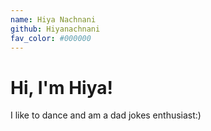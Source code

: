 ```yaml
---
name: Hiya Nachnani
github: Hiyanachnani
fav_color: #000000
---
```

# Hi, I'm Hiya!
I like to dance and am a dad jokes enthusiast:)